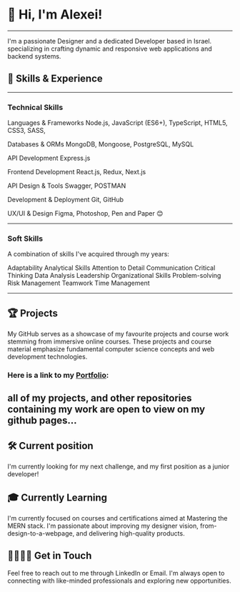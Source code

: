 # 👋 Hi, I'm Alexei!
---
I'm a passionate Designer and a dedicated Developer based in Israel. specializing in crafting dynamic and responsive web applications and backend systems.

## 💼 Skills & Experience
---
### Technical Skills

Languages & Frameworks
Node.js, JavaScript (ES6+), TypeScript, HTML5, CSS3, SASS, 

Databases & ORMs
MongoDB, Mongoose, PostgreSQL, MySQL

API Development
Express.js

Frontend Development
React.js, Redux, Next.js

API Design & Tools
Swagger, POSTMAN

Development & Deployment
Git, GitHub

UX/UI & Design
Figma, Photoshop, Pen and Paper 😊

---
### Soft Skills
A combination of skills I've acquired through my years:

Adaptability
Analytical Skills
Attention to Detail
Communication
Critical Thinking
Data Analysis
Leadership
Organizational Skills
Problem-solving
Risk Management
Teamwork
Time Management

---
## 🏆 Projects
My GitHub serves as a showcase of my favourite projects and course work stemming from immersive online courses.
These projects and course material emphasize fundamental computer science concepts and web development technologies.

### Here is a link to my [Portfolio](https://plokhikh.netlify.app/):
all of my projects, and other repositories containing my work are open to view on my github pages...
---
## 🛠 Current position
I'm currently looking for my next challenge, and my first position as a junior developer!

## 🎓 Currently Learning
I'm currently focused on courses and certifications aimed at Mastering the MERN stack. I'm passionate about improving my designer vision, from-design-to-a-webpage, and delivering high-quality products.

## 🫱🏼‍🫲🏻 Get in Touch
Feel free to reach out to me through LinkedIn or Email. I'm always open to connecting with like-minded professionals and exploring new opportunities.

